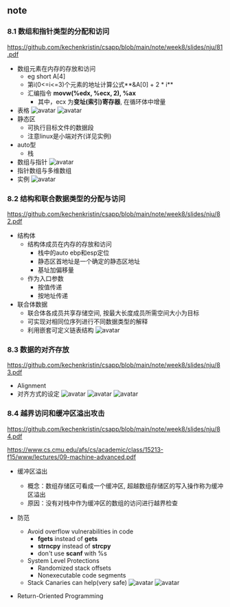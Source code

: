 ## note
### 8.1 数组和指针类型的分配和访问
https://github.com/kechenkristin/csapp/blob/main/note/week8/slides/nju/81.pdf
- 数组元素在内存的存放和访问
	- eg short A[4]
	- 第i(0<=i<=3)个元素的地址计算公式**&A[0] + 2 * i**
	- 汇编指令 **movw(%edx, %ecx, 2), %ax**
		- 其中，ecx 为**变址(索引)寄存器**, 在循环体中增量
- 表格
![avatar](https://github.com/kechenkristin/imagesGitHub/blob/main/notes/csapp/Cdata.png)
![avatar](https://github.com/kechenkristin/imagesGitHub/blob/main/notes/csapp/arrayaddress2.png)
- 静态区
	- 可执行目标文件的数据段
	- 注意linux是小端对齐(详见实例)
- auto型
	- 栈
- 数组与指针
![avatar](https://github.com/kechenkristin/imagesGitHub/blob/main/notes/csapp/arrayaddress.png)
- 指针数组与多维数组
- 实例
![avatar](https://github.com/kechenkristin/imagesGitHub/blob/main/notes/csapp/arrayElement.png)

### 8.2 结构和联合数据类型的分配与访问 
https://github.com/kechenkristin/csapp/blob/main/note/week8/slides/nju/82.pdf
- 结构体
	- 结构体成员在内存的存放和访问 
		- 栈中的auto  ebp和esp定位
		- 静态区首地址是一个确定的静态区地址
		- 基址加偏移量
	- 作为入口参数
		- 按值传递
		- 按地址传递
- 联合体数据
	- 联合体各成员共享存储空间, 按最大长度成员所需空间大小为目标
	- 可实现对相同位序列进行不同数据类型的解释
	- 利用嵌套可定义链表结构
![avatar](https://github.com/kechenkristin/imagesGitHub/blob/main/notes/csapp/union.png)

### 8.3 数据的对齐存放 
https://github.com/kechenkristin/csapp/blob/main/note/week8/slides/nju/83.pdf
- Alignment
- 对齐方式的设定
![avatar](https://github.com/kechenkristin/imagesGitHub/blob/main/notes/csapp/unionexample1.png)
![avatar](https://github.com/kechenkristin/imagesGitHub/blob/main/notes/csapp/unionexample2.png)
![avatar](https://github.com/kechenkristin/imagesGitHub/blob/main/notes/csapp/unionexample3.png)

### 8.4 越界访问和缓冲区溢出攻击
https://github.com/kechenkristin/csapp/blob/main/note/week8/slides/nju/84.pdf  

https://www.cs.cmu.edu/afs/cs/academic/class/15213-f15/www/lectures/09-machine-advanced.pdf  

- 缓冲区溢出
	- 概念：数组存储区可看成一个缓冲区, 超越数组存储区的写入操作称为缓冲区溢出 
	- 原因：没有对栈中作为缓冲区的数组的访问进行越界检查
- 防范
	- Avoid overflow vulnerabilities in code
		- **fgets** instead of **gets**
		- **strncpy** instead of **strcpy**
		- don't use **scanf** with %s 
	- System Level Protections
		- Randomized stack offsets
		- Nonexecutable code segments
	- Stack Canaries can help(very safe)
![avatar](https://github.com/kechenkristin/imagesGitHub/blob/main/notes/csapp/canary1.png)
![avatar](https://github.com/kechenkristin/imagesGitHub/blob/main/notes/csapp/canary2.png)

- Return-Oriented Programming
